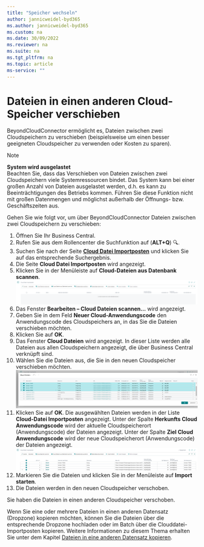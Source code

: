```yaml
---
title: "Speicher wechseln"
author: jannicweidel-byd365
ms.author: jannicweidel-byd365
ms.custom: na
ms.date: 30/09/2022
ms.reviewer: na
ms.suite: na
ms.tgt_pltfrm: na
ms.topic: article
ms-service: ""
---
```


# <a name="move-files-to-different-storage"></a>Dateien in einen anderen Cloud-Speicher verschieben

BeyondCloudConnector ermöglicht es, Dateien zwischen zwei Cloudspeichern zu verschieben (beispielsweise um einen besser geeigneten Cloudspeicher zu verwenden oder Kosten zu sparen).  

>[!NOTE]  
>**System wird ausgelastet**  
Beachten Sie, dass das Verschieben von Dateien zwischen zwei Cloudspeichern viele Systemressourcen bindet. Das System kann bei einer großen Anzahl von Dateien ausgelastet werden, d.h. es kann zu Beeinträchtigungen des Betriebs kommen. Führen Sie diese Funktion nicht mit großen Datenmengen und möglichst außerhalb der Öffnungs- bzw. Geschäftszeiten aus.  

Gehen Sie wie folgt vor, um über BeyondCloudConnector Dateien zwischen zwei Cloudspeichern zu verschieben:  

1. Öffnen Sie Ihr Business Central.  
1. Rufen Sie aus dem Rollencenter die Suchfunktion auf (**ALT+Q**) 🔍.  
1. Suchen Sie nach der Seite **[Cloud Datei Importposten](https://businesscentral.dynamics.com/?page=70838585)** und klicken Sie auf das entsprechende Suchergebnis.  
1. Die Seite **Cloud Datei Importposten** wird angezeigt.  
1. Klicken Sie in der Menüleiste auf **Cloud-Dateien aus Datenbank scannen**.  
    ![cloud-import-entries](../assets/cloud-import-entries.png)  
1. Das Fenster **Bearbeiten – Cloud Dateien scannen…** wird angezeigt.  
1. Geben Sie in dem Feld **Neuer Cloud-Anwendungscode** den Anwendungscode des Cloudspeichers an, in das Sie die Dateien verschieben möchten.  
1. Klicken Sie auf **OK**.  
1. Das Fenster **Cloud Dateien** wird angezeigt. In dieser Liste werden alle Dateien aus allen Cloudspeichern angezeigt, die über Business Central verknüpft sind.  
1. Wählen Sie die Dateien aus, die Sie in den neuen Cloudspeicher verschieben möchten.  
    ![move-files-to-different-cloud-storage](../assets/move-files-to-different-cloud-storage.png)  
1. Klicken Sie auf **OK**. Die ausgewählten Dateien werden in der Liste **Cloud-Datei Importposten** angezeigt. Unter der Spalte **Herkunfts Cloud Anwendungscode** wird der aktuelle Cloudspeicherort (Anwendungscode) der Dateien angezeigt. Unter der Spalte **Ziel Cloud Anwendungscode** wird der neue Cloudspeicherort (Anwendungscode) der Dateien angezeigt.  
    ![start-import](../assets/start-import.png)  
1. Markieren Sie die Dateien und klicken Sie in der Menüleiste auf **Import starten**.  
1. Die Dateien werden in den neuen Cloudspeicher verschoben.  

Sie haben die Dateien in einen anderen Cloudspeicher verschoben.  

Wenn Sie eine oder mehrere Dateien in einen anderen Datensatz (Dropzone) kopieren möchten, können Sie die Dateien über die entsprechende Dropzone hochladen oder im Batch über die Clouddatei-Importposten kopieren. Weitere Informationen zu diesem Thema erhalten Sie unter dem Kapitel [Dateien in eine anderen Datensatz kopieren](copy-files-to-different-record.md).  
